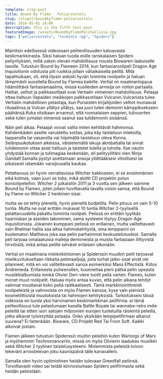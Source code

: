 ```yaml
---
template: vlog-post
title: Bound By Flame - Peliarvostelu
slug: /vlogit/boundbyflame-peliarvostelu
date: 2018-05-01 14:00
description: this is the fifth test post
featuredImage: /assets/BoundbyFlamePelihallissa.jpg
tags: ["peliarvostelu", "toiminta rpg", "Spiders"]
---
```

Mainitsin edellisessä videossani peliteollisuuden katoavasta keskimarkkinasta. Siksi haluan tuoda esille ranskalaisen Spiders peliyrityksen, millä uskon olevan mahdollisuus nousta Biowaren-laatuiselle tasolle. Tutustuin Bound by Flameen 2014, kun fantasiaroolipeli Dragon Age Inquisitionin odotusta piti ruokkia jollain väliaikaisella pelillä. Mitä tapahtuikaan, oli, että löysin aidosti hyvän toiminta roolipelin ja haluan lämpimästi suositella Bound by Flamea kaikille.
Vertial on maalmanloppua häämöttävä fantasiamaailma, missä kuolleiden armeija on voiton partaalla. Haltiat, velhot ja palkkasotilaat ovat Vertialin viimeinen mahdollisuus. Pelaaja ottaa haltuun Vapaiden meikkojen palkkasotilaan Vulcanin.Vulcanista tulee Vertialin mahdollinen pelastaja, kun Punaisten kirjailijoiden velhot munaavat rituaalinsa ja Vulcan yllätys yllätys, saa juuri tulen demonin kämppiksekseen päähänsä.Kuka olisikaan arvannut, että roomalaisen seppien, tulivuorten sekä tulen jumalan nimensä saanut saa tulidemonin sisäänsä.

Näin peli alkaa. Pelaajat voivat valita miten kehittävät hahmonsa. Kahdenkäden aseille varustettu sotilas, joka käy taisteluun miekoilla, tapparoilla tai vasaroilla vai hiipimällä taisteluun oleva Konna. Selänpuukotuksen aikeissa, väistelemällä iskuja akrobatialla tai annat tulidemonin ottaa asiat haltuun ja taistelet tulella ja tuholla.  Itse nautin yhdystää konnan ja tulimagiaa keskenään, eli pelityyliltäni olen Ninja Gandalf.Samalla pystyt asettamaan ansoja yllättääksesi vihollisesi tai pikaisesti iskemään varsijousella kaukaa.

Pelattavuus on hyvin verrattavissa Witcher kakkoseen, ei se ensimmäinen eikä kolmas, vaan juuri se toka, mikä aloitti CD projektin polun konsolipeleihin. Witcher 2 julkaistiin 2011 ja 3 vuotta sen jälkeen saimme Bound by Flamen, joten jollain huvittavalla tavalla voisin sanoa, että Bound by Flame on Witcher 2 henkinen sisar.

mutta se on tehty pienellä, hyvin pienellä budjetilla. Pelin pituus on vain 5-10 tuntia. Mutta ne ovat erittäin mukavat 10 tuntia Witcher 2-tyylisellä pelattavuudella pakattu toiminta roolipeli. Pelissä on erittäin tyylikäs haarniskan ja aseiden takominen, sama systeemi löytyy Dragon Age Inquistionista. 
Jokainen kumppani pelissä on erillainen, mutta valitettavasti vain Rhelmar haltia saa aitoa hahmokehitystä, oma lempparini on kuolematon Maltheus joka saa pelin parhaimmat keskustelutuokiot. Samalla peli tarjoaa omalaatuisia malleja demoneista ja muista fantasiaan liittyvistä hirviöistä, mikä antaa pelille selvästi erilaisen ulkonäön.

Vertial on maailmana mielenkiintoinen ja Spiderssin muutkin pelit tarjoavat mielikuvitukseltaan rikkaita pelimaailjoja, joita turhat jatko-osat eivät ole pilanneet, mitä en voi valitettevasti sanoa esimerkiksi Mass Effectistä. Kiitos Andremeda. Erillaisesta puheenollen, kuunneltaa pieni pätkä pelin upeasta musiikkialbumista minkä Olivier Deri-viere tuotti peliä varten: 
Flames, kuten monet muut roolipelit. Haluaa myös antaa kuvan, että pelin aikana tehdyt valinnat muuttavat koko peliä radikaalisesti. Tämä markkinointitrendi roolipeleistä ja valinnoista on myös Flamen kanssa, kyse vain pienistä kosmetiittisistä muutoksista tai hahmojen kehityksistä. 
Tarkoitukseni tässä videossa on tuoda yksi harvinainen keskimarkkinan pelifirma. ei tämä peliteollisuus tule pelastumaan kasalla Battle Royale tai wannabe-retro indie peleillä tai sitten ison satojen miljoonien eurojen tuotetuilla räiskintä peleillä, jotka alkavat tylsistyttää pelaajia. Onko yksikään lempipelifirmasi alkanut suurena? Ei tietenkään. Bioware, CD Projekt Red Tai From Soft. Kaikki alkoivat jostain.

Flamen jälkeen tutustuin Spiderssin muihin peleihin kuten Warlorgs of Mars ja myöhemmin Technomanceriin, missä on myös Olivierin laadukas musiikki sekä Witcher 2 tyylinen taistelusysteemi. Molemmista peleistä toivon tekeväni arvostelevan joku kaunispäivä tälle kanavalleni. 

Samalla olen hyvin optimistinen heidän tulevaan Greedfall peliinsä. Toivottavasti video sai teidät kiinnostumaan Spiders pelifirmasta sekä heidän peleistään. 